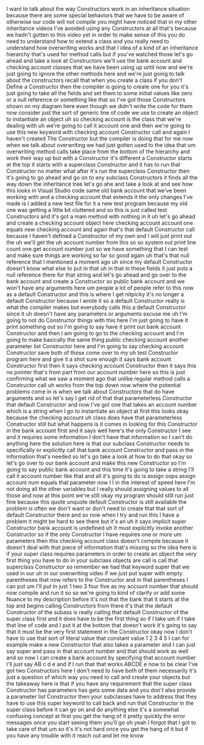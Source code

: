 I want to talk about the way  Constructors work in an inheritance  situation because there are some special  behaviors that we have to be aware of  otherwise our code will not compile you  might have noticed that in my other  inheritance videos I've avoided using  any Constructors at all that's because  we hadn't gotten to this video yet in  order to make sense of this you do need  to understand how to extend a class and  you really need to understand how  overwriting works and that I idea of a  kind of an inheritance hierarchy that's  used for method calls but if you've  watched those let's go ahead and take a  look at  Constructors we'll use the bank account  and checking account classes that we  have been using up until now and we're  just going to ignore the other methods  here and we're just going to talk about  the  constructors recall that when you create  a class if you don't Define a  Constructor then the compiler is going  to create one for you it's just going to  take all the fields and set them to some  initial values like zero or a null  reference or something like that so I've  got those Constructors shown on my  diagram here even though we didn't write  the code for them now consider just the  sort of generic line of code we use to  create an object to instantiate an  object uh so checking account is the  class that we're dealing with uh we're  going to call it account one and then  we're going to use this new keyword with  checking account Constructor call and  again I haven't created The Constructor  but the compiler is doing that for me  now when we talk about overwriting we  had just gotten used to the idea that um  overwriting method calls take place from  the bottom of the hierarchy and work  their way up but with a Constructor it's  different a Constructor starts at the  top it starts with a superclass  Constructor and it has to run that  Constructor no matter what after it's  run the superclass Constructor then it's  going to go ahead and go on to any  subclass Constructors it finds all the  way down the inheritance tree let's go  ahe and take a look at and see how this  looks in Visual Studio code same old  bank account that we've been working  with and a checking account that extends  it the only changes I've made is I added  a new test file for it a new test  program because my old one was getting a  little bit cluttered and so this is just  called test Constructors and it's got a  main method with nothing in it uh let's  go ahead and create a checking account  object here checking  account account one equals new checking  account and again that's that default  Constructor call because I haven't  defined a Constructor of my  own and I will just print out the uh  we'll get the uh account number from  this so so system out print line count  one.get account number just so we have  something that I can test and make sure  things are  working so far so good again uh that's  that null reference that I mentioned a  moment ago uh since my default  Constructor doesn't know what else to  put in that uh in  that in these fields it just puts a null  reference there for that string and  let's go ahead and go over to the bank  account and create a Constructor so  public bank account and we won't have  any arguments here um people a lot of  people refer to this now as a default  Constructor and this is where I get  nitpicky it's no longer a default  Constructor because I wrote it so a  default Constructor really is what the  compiler makes but everybody calls this  a default Constructor since it uh  doesn't have any parameters or arguments  excuse me uh I'm going to not do  Constructor things with this here I'm  just going to have it print something  out so I'm going to say have it print  out bank  account  Constructor and then I am going to go to  the checking account and I'm going to  make basically the same  thing public checking  account another parameter list  Constructor  here and I'm going to say checking  account  Constructor save both of those come over  to my uh test Constructor program here  and give it a  shot sure enough it says bank account  Constructor first then it says checking  account Constructor then it says this no  pointer that's from part from our  account number here so this is just  confirming what we saw a moment ago that  unlike regular method calls a  Constructor call uh works from the top  down now where the potential problems  come in is when we talk about  Constructors that do have arguments and  so let's say I get rid of that that  parameterless Constructor that default  Constructor and now I've got one that  takes an account number which is a  string when I go to instantiate an  object at first this looks okay because  the checking account uh class does have  that parameterless Constructor still but  what happens is it comes in looking for  this Constructor in the bank account  first and it says well here's the only  Constructor I see and it requires some  information I don't have that  information so I can't do anything here  the solution here is that our  subclass Constructor needs to  specifically or explicitly call that  bank account Constructor and pass in the  information that's needed so let's go  take a look at how to do that okay so  let's go over to our bank account and  make this new Constructor so I'm going  to say  public bank account and this time it's  going to take a string I'll call it  account number like that and all it's  going to do is assign oops  assign account num equals that parameter  now I I in the interest of speed here  I'm not doing all the other variables  but I really should assigning values to  all those and now at this  point we're still okay my program should  still run just  fine because this quote unquote default  Constructor is still available the  problem is often we don't want or don't  need to create that that sort of default  Constructor there and so  now when I try and run  this I have a problem it might be hard  to see there but it's an uh it says  implicit super Constructor bank account  is  undefined uh it must explicitly invoke  another  Constructor so if the only Constructor I  have requires one or more um parameters  then this checking account class doesn't  compile because it doesn't deal with  that piece of information that's  missing so the idea  here is if your super class  requires parameters in order to create  an object the very first thing you have  to do in your subclass objects are call  is call that superclass Constructor so  remember we had that keyword super that  we used in our uh in our overwriting  video if we just put super with empty  parentheses that now refers to the  Constructor and in that parentheses I  can put um I'll put in just 1 two 3 four  five as my account  number that should now  compile and run  it so so we're going to kind of clarify  or add some Nuance to my description  before it's not that the bank that it  starts at the top and begins calling  Constructors from there it's that the  default Constructor of the subass is  really calling that default Constructor  of the super class first and it does  have to be the first thing so if I take  um if I take that line of  code and I put it at the bottom that  doesn't work it's going to say that it  must be the very first statement in the  Constructor  okay now I don't have  to use that sort of literal value that  constant value 1 2 3 4 5 I can for  example make a new Constructor that also  takes  a  parameter and I can just say super and  pass in that account  number and that should work as well and  so now I can create a bank account by  specifying that account number I'll just  say AB c d  e and if I run that that  works ABCDE  e now to be clear I've got two  Constructors here I don't need to have  both of them necessarily it's just a  question of which way you need to call  and create your objects but the takeaway  here is that if you have any requirement  that the super class Constructor has  parameters has gets some data and you  don't also provide a parameter list  Constructor then your subclasses have to  address that they have to use this super  keyword to call back and run that  Constructor in the super class before it  can go on and do anything else  it's a somewhat confusing concept at  first you get the hang of it pretty  quickly the error messages once you  start seeing them you'll go oh yeah I  forgot that I got to take care of that  um so it's it's not hard once you get  the hang of it but if you have any  trouble with it reach out and let me  know